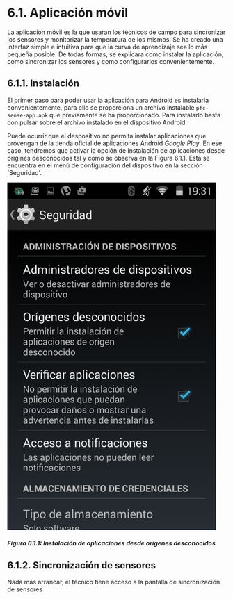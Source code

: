 # 6.1. Aplicación móvil

La aplicación móvil es la que usaran los técnicos de campo para sincronizar los sensores y monitorizar la temperatura de los mismos. Se ha creado una interfaz simple e intuitiva para que la curva de aprendizaje sea lo más pequeña posible. De todas formas, se explicara como instalar la aplicación, como sincronizar los sensores y como configurarlos convenientemente.

## 6.1.1. Instalación

El primer paso para poder usar la aplicación para Android es instalarla convenientemente, para ello se proporciona un archivo instalable ```pfc-sense-app.apk``` que previamente se ha proporcionado. Para instalarlo basta con pulsar sobre el archivo instalado en el dispositivo Android. 

Puede ocurrir que el despositivo no permita instalar aplicaciones que provengan de la tienda oficial de aplicaciones Android *Google Play*. En ese caso, tendremos que activar la opción de instalación de aplicaciones desde orígines desconocidos tal y como se observa en la Figura 6.1.1. Esta se encuentra en el menú de configuración del dispositivo en la sección 'Seguridad'.

![](./imagenes/configuracion_origenes_desconocidos.png)
##### Figura 6.1.1: Instalación de aplicaciones desde orígenes desconocidos


## 6.1.2. Sincronización de sensores

Nada más arrancar, el técnico tiene acceso a la pantalla de sincronización de sensores


